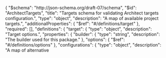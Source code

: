{
  "$schema": "http://json-schema.org/draft-07/schema",
  "$id": "ArchitectTargets",
  "title": "Targets schema for validating Architect targets configuration.",
  "type": "object",
  "description": "A map of available project targets.",
  "additionalProperties": {
    "$ref": "#/definitions/target"
  },
  "required": [],
  "definitions": {
    "target": {
      "type": "object",
      "description": "Target options.",
      "properties": {
        "builder": {
          "type": "string",
          "description": "The builder used for this package."
        },
        "options": {
          "$ref": "#/definitions/options"
        },
        "configurations": {
          "type": "object",
          "description": "A map of alternative 